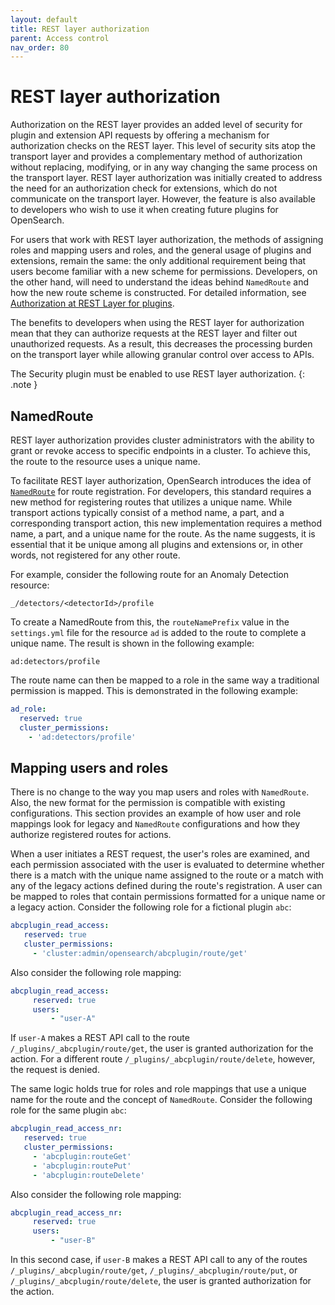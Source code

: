 ```yaml
---
layout: default
title: REST layer authorization
parent: Access control
nav_order: 80
---
```



# REST layer authorization

Authorization on the REST layer provides an added level of security for plugin and extension API requests by offering a mechanism for authorization checks on the REST layer. This level of security sits atop the transport layer and provides a complementary method of authorization without replacing, modifying, or in any way changing the same process on the transport layer. REST layer authorization was initially created to address the need for an authorization check for extensions, which do not communicate on the transport layer. However, the feature is also available to developers who wish to use it when creating future plugins for OpenSearch.

For users that work with REST layer authorization, the methods of assigning roles and mapping users and roles, and the general usage of plugins and extensions, remain the same: the only additional requirement being that users become familiar with a new scheme for permissions. Developers, on the other hand, will need to understand the ideas behind `NamedRoute` and how the new route scheme is constructed. For detailed information, see [Authorization at REST Layer for plugins](https://github.com/opensearch-project/security/blob/main/REST_AUTHZ_FOR_PLUGINS.md).

The benefits to developers when using the REST layer for authorization mean that they can authorize requests at the REST layer and filter out unauthorized requests. As a result, this decreases the processing burden on the transport layer while allowing granular control over access to APIs.

The Security plugin must be enabled to use REST layer authorization.
{: .note }


## NamedRoute

REST layer authorization provides cluster administrators with the ability to grant or revoke access to specific endpoints in a cluster. To achieve this, the route to the resource uses a unique name.

To facilitate REST layer authorization, OpenSearch introduces the idea of [`NamedRoute`](https://github.com/opensearch-project/OpenSearch/blob/main/server/src/main/java/org/opensearch/rest/NamedRoute.java) for route registration. For developers, this standard requires a new method for registering routes that utilizes a unique name. While transport actions typically consist of a method name, a part, and a corresponding transport action, this new implementation requires a method name, a part, and a unique name for the route. As the name suggests, it is essential that it be unique among all plugins and extensions or, in other words, not registered for any other route.

For example, consider the following route for an Anomaly Detection resource:

`_/detectors/<detectorId>/profile`

To create a NamedRoute from this, the `routeNamePrefix` value in the `settings.yml` file for the resource `ad` is added to the route to complete a unique name. The result is shown in the following example:

`ad:detectors/profile`

The route name can then be mapped to a role in the same way a traditional permission is mapped. This is demonstrated in the following example:

```yml
ad_role:
  reserved: true
  cluster_permissions:
    - 'ad:detectors/profile'
```


## Mapping users and roles

There is no change to the way you map users and roles with `NamedRoute`. Also, the new format for the permission is compatible with existing configurations. This section provides an example of how user and role mappings look for legacy and `NamedRoute` configurations and how they authorize registered routes for actions.

When a user initiates a REST request, the user's roles are examined, and each permission associated with the user is evaluated to determine whether there is a match with the unique name assigned to the route or a match with any of the legacy actions defined during the route's registration. A user can be mapped to roles that contain permissions formatted for a unique name or a legacy action. Consider the following role for a fictional plugin `abc`:

```yml
abcplugin_read_access:
   reserved: true
   cluster_permissions:
     - 'cluster:admin/opensearch/abcplugin/route/get'
```

Also consider the following role mapping:

```yml
abcplugin_read_access:
	 reserved: true
	 users:
		 - "user-A"
```

If `user-A` makes a REST API call to the route `/_plugins/_abcplugin/route/get`, the user is granted authorization for the action. For a different route `/_plugins/_abcplugin/route/delete`, however, the request is denied.

The same logic holds true for roles and role mappings that use a unique name for the route and the concept of `NamedRoute`. Consider the following role for the same plugin `abc`:

```yml
abcplugin_read_access_nr:
   reserved: true
   cluster_permissions:
     - 'abcplugin:routeGet'
     - 'abcplugin:routePut'
     - 'abcplugin:routeDelete'
```

Also consider the following role mapping:

```yml
abcplugin_read_access_nr:
	 reserved: true
	 users:
		 - "user-B"
```

In this second case, if `user-B` makes a REST API call to any of the routes `/_plugins/_abcplugin/route/get`, `/_plugins/_abcplugin/route/put`, or `/_plugins/_abcplugin/route/delete`, the user is granted authorization for the action.

